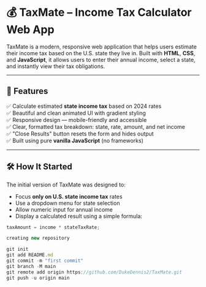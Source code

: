 # 💰 TaxMate – Income Tax Calculator Web App

TaxMate is a modern, responsive web application that helps users estimate their income tax based on the U.S. state they live in. Built with **HTML**, **CSS**, and **JavaScript**, it allows users to enter their annual income, select a state, and instantly view their tax obligations.

---

## 📌 Features

✅ Calculate estimated **state income tax** based on 2024 rates  
✅ Beautiful and clean animated UI with gradient styling  
✅ Responsive design — mobile-friendly and accessible  
✅ Clear, formatted tax breakdown: state, rate, amount, and net income  
✅ "Close Results" button resets the form and hides output  
✅ Built using pure **vanilla JavaScript** (no frameworks)

---

## 🛠️ How It Started

The initial version of TaxMate was designed to:
- Focus **only on U.S. state income tax** rates
- Use a dropdown menu for state selection
- Allow numeric input for annual income
- Display a calculated result using a simple formula:
  
```js
taxAmount = income * stateTaxRate;

creating new repository

git init
git add README.md
git commit -m "first commit"
git branch -M main
git remote add origin https://github.com/DukeDennis2/TaxMate.git
git push -u origin main